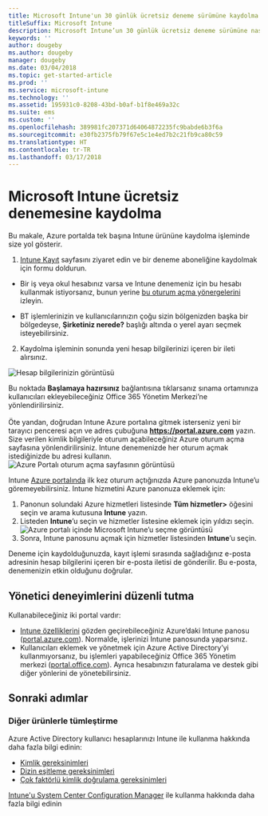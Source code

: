 ```yaml
---
title: Microsoft Intune'un 30 günlük ücretsiz deneme sürümüne kaydolma
titleSuffix: Microsoft Intune
description: Microsoft Intune’un 30 günlük ücretsiz deneme sürümüne nasıl kaydolacağınızı öğrenin.
keywords: ''
author: dougeby
ms.author: dougeby
manager: dougeby
ms.date: 03/04/2018
ms.topic: get-started-article
ms.prod: ''
ms.service: microsoft-intune
ms.technology: ''
ms.assetid: 195931c0-8208-43bd-b0af-b1f8e469a32c
ms.suite: ems
ms.custom: ''
ms.openlocfilehash: 389981fc207371d64064872235fc9babde6b3f6a
ms.sourcegitcommit: e30fb2375fb79f67e5c1e4ed7b2c21fb9ca80c59
ms.translationtype: HT
ms.contentlocale: tr-TR
ms.lasthandoff: 03/17/2018
---
```

# <a name="sign-up-for-a-microsoft-intune-free-trial"></a>Microsoft Intune ücretsiz denemesine kaydolma


Bu makale, Azure portalda tek başına Intune ürününe kaydolma işleminde size yol gösterir.

1. [Intune Kayıt](https://portal.office.com/Signup/Signup.aspx?OfferId=40BE278A-DFD1-470a-9EF7-9F2596EA7FF9&dl=INTUNE_A&ali=1#0%20) sayfasını ziyaret edin ve bir deneme aboneliğine kaydolmak için formu doldurun.
* Bir iş veya okul hesabınız varsa ve Intune denemeniz için bu hesabı kullanmak istiyorsanız, bunun yerine [bu oturum açma yönergelerini](/intune/account-sign-up) izleyin.

* BT işlemlerinizin ve kullanıcılarınızın çoğu sizin bölgenizden başka bir bölgedeyse, **Şirketiniz nerede?** başlığı altında o yerel ayarı seçmek isteyebilirsiniz.

2. Kaydolma işleminin sonunda yeni hesap bilgilerinizi içeren bir ileti alırsınız. <br/> 

![Hesap bilgilerinizin görüntüsü](./media/2-end-of-sign-up-process.png) <br/>

Bu noktada **Başlamaya hazırsınız** bağlantısına tıklarsanız sınama ortamınıza kullanıcıları ekleyebileceğiniz Office 365 Yönetim Merkezi’ne yönlendirilirsiniz. <br/><br/>Öte yandan, doğrudan Intune Azure portalına gitmek isterseniz yeni bir tarayıcı penceresi açın ve adres çubuğuna **https://portal.azure.com** yazın. Size verilen kimlik bilgileriyle oturum açabileceğiniz Azure oturum açma sayfasına yönlendirilirsiniz. Intune denemenizde her oturum açmak istediğinizde bu adresi kullanın. <br/> ![Azure Portalı oturum açma sayfasının görüntüsü](./media/azure-portal-signin.png)

Intune [Azure portalında](https://portal.azure.com) ilk kez oturum açtığınızda Azure panonuzda Intune’u göremeyebilirsiniz. Intune hizmetini Azure panonuza eklemek için:
1. Panonun solundaki Azure hizmetleri listesinde **Tüm hizmetler>** öğesini seçin ve arama kutusuna **Intune** yazın.
2. Listeden **Intune**’u seçin ve hizmetler listesine eklemek için yıldızı seçin.<br/> ![Azure portalı içinde Microsoft Intune’u seçme görüntüsü](./media/azure-add-intune1.png)
3. Sonra, Intune panosunu açmak için hizmetler listesinden **Intune**’u seçin.

Deneme için kaydolduğunuzda, kayıt işlemi sırasında sağladığınız e-posta adresinin hesap bilgilerini içeren bir e-posta iletisi de gönderilir. Bu e-posta, denemenizin etkin olduğunu doğrular.

## <a name="keeping-the-admin-experiences-straight"></a>Yönetici deneyimlerini düzenli tutma

Kullanabileceğiniz iki portal vardır:
- [Intune özelliklerini](what-is-intune.md) gözden geçirebileceğiniz Azure’daki Intune panosu ([portal.azure.com](https://portal.azure.com)). Normalde, işlerinizi Intune panosunda yaparsınız.
- Kullanıcıları eklemek ve yönetmek için Azure Active Directory’yi kullanmıyorsanız, bu işlemleri yapabileceğiniz Office 365 Yönetim merkezi ([portal.office.com](https://portal.office.com)). Ayrıca hesabınızın faturalama ve destek gibi diğer yönlerini de yönetebilirsiniz.

## <a name="next-steps"></a>Sonraki adımlar

### <a name="integration-with-other-products"></a>Diğer ürünlerle tümleştirme
Azure Active Directory kullanıcı hesaplarınızı Intune ile kullanma hakkında daha fazla bilgi edinin:
- [Kimlik gereksinimleri](https://docs.microsoft.com/active-directory/active-directory-hybrid-identity-design-considerations-overview#design-considerations-overview)
- [Dizin eşitleme gereksinimleri](https://docs.microsoft.com/active-directory/active-directory-hybrid-identity-design-considerations-directory-sync-requirements)
- [Çok faktörlü kimlik doğrulama gereksinimleri](https://docs.microsoft.com/active-directory/active-directory-hybrid-identity-design-considerations-multifactor-auth-requirements)

[Intune'u System Center Configuration Manager](https://docs.microsoft.com/sccm/mdm/understand/hybrid-mobile-device-management) ile kullanma hakkında daha fazla bilgi edinin
